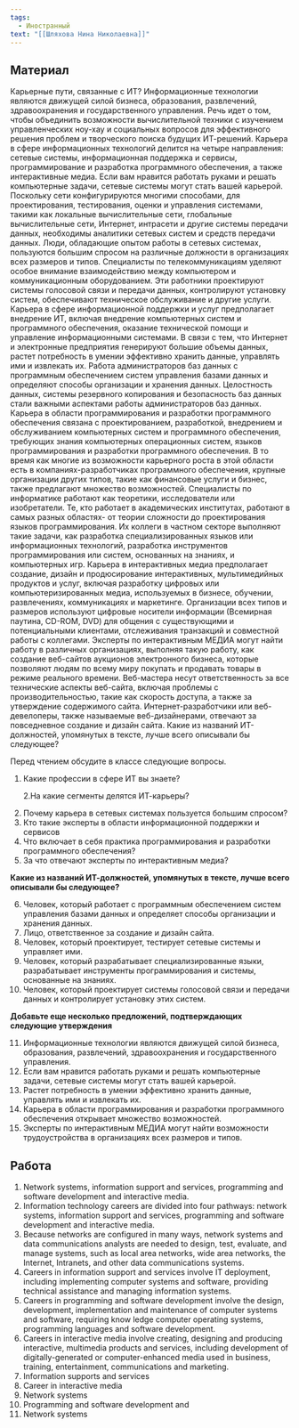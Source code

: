 ```yaml
---
tags:
  - Иностранный
text: "[[Шляхова Нина Николаевна]]"
---
```

## Материал
Карьерные пути, связанные с ИТ? Информационные технологии являются движущей силой бизнеса, образования, развлечений, здравоохранения и государственного управления. Речь идет о том, чтобы объединить возможности вычислительной техники с изучением управленческих ноу-хау и социальных вопросов для эффективного решения проблем и творческого поиска будущих ИТ-решений. Карьера в сфере информационных технологий делится на четыре направления: сетевые системы, информационная поддержка и сервисы, программирование и разработка программного обеспечения, а также интерактивные медиа. Если вам нравится работать руками и решать компьютерные задачи, сетевые системы могут стать вашей карьерой. Поскольку сети конфигурируются многими способами, для проектирования, тестирования, оценки и управления системами, такими как локальные вычислительные сети, глобальные вычислительные сети, Интернет, интрасети и другие системы передачи данных, необходимы аналитики сетевых систем и средств передачи данных. Люди, обладающие опытом работы в сетевых системах, пользуются большим спросом на различные должности в организациях всех размеров и типов. Специалисты по телекоммуникациям уделяют особое внимание взаимодействию между компьютером и коммуникационным оборудованием. Эти работники проектируют системы голосовой связи и передачи данных, контролируют установку систем, обеспечивают техническое обслуживание и другие услуги. Карьера в сфере информационной поддержки и услуг предполагает внедрение ИТ, включая внедрение компьютерных систем и программного обеспечения, оказание технической помощи и управление информационными системами. В связи с тем, что Интернет и электронные предприятия генерируют большие объемы данных, растет потребность в умении эффективно хранить данные, управлять ими и извлекать их. Работа администраторов баз данных с программным обеспечением систем управления базами данных и определяют способы организации и хранения данных. Целостность данных, системы резервного копирования и безопасность баз данных стали важными аспектами работы администраторов баз данных. Карьера в области программирования и разработки программного обеспечения связана с проектированием, разработкой, внедрением и обслуживанием компьютерных систем и программного обеспечения, требующих знания компьютерных операционных систем, языков программирования и разработки программного обеспечения. В то время как многие из возможности карьерного роста в этой области есть в компаниях-разработчиках программного обеспечения, крупные организации других типов, такие как финансовые услуги и бизнес, также предлагают множество возможностей. Специалисты по информатике работают как теоретики, исследователи или изобретатели. Те, кто работает в академических институтах, работают в самых разных областях- от теории сложности до проектирования языков программирования. Их коллеги в частном секторе выполняют такие задачи, как разработка специализированных языков или информационных технологий, разработка инструментов программирования или систем, основанных на знаниях, и компьютерных игр. Карьера в интерактивных медиа предполагает создание, дизайн и продюсирование интерактивных, мультимедийных продуктов и услуг, включая разработку цифровых или компьютеризированных медиа, используемых в бизнесе, обучении, развлечениях, коммуникациях и маркетинге. Организации всех типов и размеров используют цифровые носители информации (Всемирная паутина, CD-ROM, DVD) для общения с существующими и потенциальными клиентами, отслеживания транзакций и совместной работы с коллегами. Эксперты по интерактивным МЕДИА могут найти работу в различных организациях, выполняя такую работу, как создание веб-сайтов аукционов электронного бизнеса, которые позволяют людям по всему миру покупать и продавать товары в режиме реального времени. Веб-мастера несут ответственность за все технические аспекты веб-сайта, включая проблемы с производительностью, такие как скорость доступа, а также за утверждение содержимого сайта. Интернет-разработчики или веб-девелоперы, также называемые веб-дизайнерами, отвечают за повседневное создание и дизайн сайта. Какие из названий ИТ-должностей, упомянутых в тексте, лучше всего описывали бы следующее?


Перед чтением обсудите в классе следующие вопросы.

1. Какие профессии в сфере ИТ вы знаете?

      2.На какие сегменты делятся ИТ-карьеры?

2. Почему карьера в сетевых системах пользуется большим спросом?
3. Кто такие эксперты в области информационной поддержки и сервисов
4. Что включает в себя практика программирования и разработки программного обеспечения?
5. За что отвечают эксперты по интерактивным медиа?

**Какие из названий ИТ-должностей, упомянутых в тексте, лучше всего описывали бы следующее?**

6. Человек, который работает с программным обеспечением систем управления базами данных и определяет способы организации и хранения данных.
7. Лицо, ответственное за создание и дизайн сайта.
8. Человек, который проектирует, тестирует сетевые системы и управляет ими.
9. Человек, который разрабатывает специализированные языки, разрабатывает инструменты программирования и системы, основанные на знаниях.
10. Человек, который проектирует системы голосовой связи и передачи данных и контролирует установку этих систем.

**Добавьте еще несколько предложений, подтверждающих следующие утверждения**

11. Информационные технологии являются движущей силой бизнеса, образования, развлечений, здравоохранения и государственного управления.
12. Если вам нравится работать руками и решать компьютерные задачи, сетевые системы могут стать вашей карьерой.
13. Растет потребность в умении эффективно хранить данные, управлять ими и извлекать их.
14. Карьера в области программирования и разработки программного обеспечения открывает множество возможностей.
15. Эксперты по интерактивным МЕДИА могут найти возможности трудоустройства в организациях всех размеров и типов.

## **Работа**

1. Network systems, information support and services, programming and software development and interactive media.
2. Information technology careers are divided into four pathways: network systems, information support and services, programming and software development and interactive media.
3. Because networks are configured in many ways, network systems and data communications analysts are needed to design, test, evaluate, and manage systems, such as local area networks, wide area networks, the Internet, Intranets, and other data communications systems.
4. Careers in information support and services involve IT deployment, including implementing computer systems and software, providing technical assistance and managing information systems.
5. Careers in programming and software development involve the design, development, implementation and maintenance of computer systems and software, requiring know ledge computer operating systems, programming languages and software development.
6. Careers in interactive media involve creating, designing and producing interactive, multimedia products and services, including development of digitally-generated or computer-enhanced media used in business, training, entertainment, communications and marketing.
7. Information supports and services
8. Career in interactive media
9. Network systems
10. Programming and software development and
11. Network systems